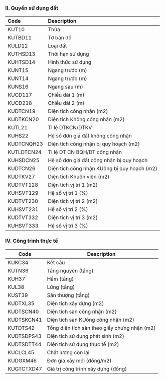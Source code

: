 ### II. Quyền sử dụng đất
| Code       | Description                                 |
|:-----------|:--------------------------------------------|
| KUT10      | Thửa                                        |
| KUTBD11    | Tờ bản đồ                                   |
| KULD12     | Loại đất                                    |
| KUTHSD13   | Thời hạn sử dụng                            |
| KUHTSD14   | Hình thức sử dụng                           |
| KUNT15     | Ngang trước (m)                             |
| KUNT14     | Ngang trước (m)                             |
| KUNS16     | Ngang sau (m)                               |
| KUCD117    | Chiều dài 1 (m)                             |
| KUCD218    | Chiều dài 2 (m)                             |
| KUDTCN19   | Diện tích công nhận (m2)                    |
| KUDTKCN20  | Diện tích Không công nhận (m2)              |
| KUTL21     | Tỉ lệ DTKCN/DTKV                            |
| KUHS22     | Hệ số đơn giá đất không công nhận           |
| KUDTCNQH23 | Diện tích công nhận bị quy hoạch (m2)       |
| KUTLDTCN24 | Tỉ lệ DT CN BQH/DT công nhận                |
| KUHSDCN25  | Hệ số đơn giá đất công nhận bị quy hoạch    |
| KUDTCN26   | Diện tích công nhận KUông bị quy hoạch (m2) |
| KUDTKV27   | Diện tích Khuôn viên (m2)                   |
| KUDTVT128  | Diện tích vị trí 1 (m2)                     |
| KUHSVT129  | Hệ số vị trí 1 (%)                          |
| KUDTVT230  | Diện tích vị trí 2 (m2)                     |
| KUHSVT231  | Hệ số vị trí 2 (%)                          |
| KUDTVT332  | Diện tích vị trí 3 (m2)                     |
| KUHSVT333  | Hệ số vị trí 3 (%)                          |

### IV. Công trình thực tế

| Code | Description                             |
| ------------- | ------------------------------ |
| KUKC34 | Kết cấu |
| KUTN36 | Tầng nguyên (tầng) |
| KUH37 | Hầm (tầng)
| KUL38 | Lửng (tầng) |
| KUST39 | Sân thượng (tầng) |
| KUDTXL35 | Diện tích xây dựng (m2) |
| KUDTSCN40 | Diện tích sàn công nhận (m2) |
| KUDTSKCN41 | Diện tích sàn KUông công nhận (m2) |
| KUTDTS42 | Tổng diện tích sàn theo giấy chứng nhận (m2)
| KUDTSDPS43 | Diện tích sử dụng phát sinh (m2) |
| KUDTSDTT44 | Diện tích sử dụng thực tế (m2) |
| KUCLCL45 | Chất lượng còn lại |
| KUDGXM46 | Đơn giá xây mới (đồng/m2) |
| KUGTCTXD47 | Giá trị công trình xây dựng (đồng)

